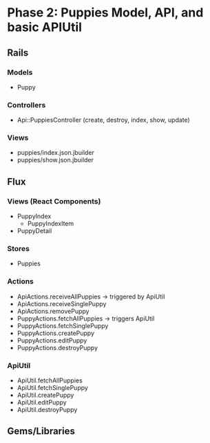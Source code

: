# Phase 2: Puppies Model, API, and basic APIUtil

## Rails
### Models
* Puppy

### Controllers
* Api::PuppiesController (create, destroy, index, show, update)

### Views
* puppies/index.json.jbuilder
* puppies/show.json.jbuilder

## Flux
### Views (React Components)
* PuppyIndex
  - PuppyIndexItem
* PuppyDetail

### Stores
* Puppies

### Actions
* ApiActions.receiveAllPuppies -> triggered by ApiUtil
* ApiActions.receiveSinglePuppy
* ApiActions.removePuppy
* PuppyActions.fetchAllPuppies -> triggers ApiUtil
* PuppyActions.fetchSinglePuppy
* PuppyActions.createPuppy
* PuppyActions.editPuppy
* PuppyActions.destroyPuppy

### ApiUtil
* ApiUtil.fetchAllPuppies
* ApiUtil.fetchSinglePuppy
* ApiUtil.createPuppy
* ApiUtil.editPuppy
* ApiUtil.destroyPuppy


## Gems/Libraries
